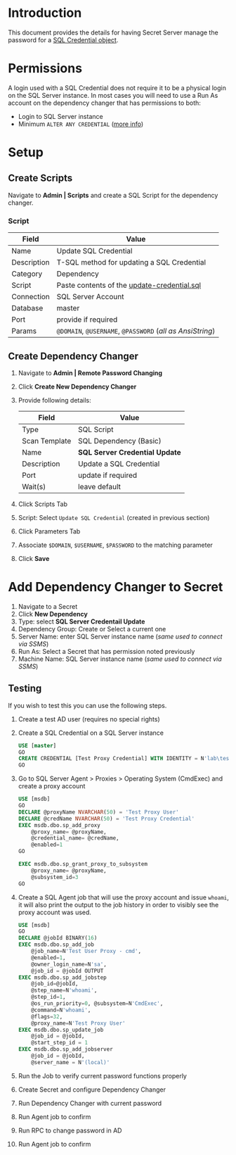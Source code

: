# Introduction

This document provides the details for having Secret Server manage the password for a [SQL Credential object](https://docs.microsoft.com/en-us/sql/relational-databases/security/authentication-access/create-a-credential).

# Permissions

A login used with a SQL Credential does not require it to be a physical login on the SQL Server instance. In most cases you will need to use a Run As account on the dependency changer that has permissions to both:

- Login to SQL Server instance
- Minimum `ALTER ANY CREDENTIAL` ([more info](https://docs.microsoft.com/en-us/sql/relational-databases/security/authentication-access/create-a-credential#Permissions))

# Setup

## Create Scripts

Navigate to **Admin | Scripts** and create a SQL Script for the dependency changer.

### Script

| Field       | Value                                                                |
| ----------- | -------------------------------------------------------------------- |
| Name        | Update SQL Credential                                                |
| Description | T-SQL method for updating a SQL Credential                           |
| Category    | Dependency                                                           |
| Script      | Paste contents of the [update-credential.sql](update-credential.sql) |
| Connection  | SQL Server Account                                                   |
| Database    | master                                                               |
| Port        | provide if required                                                  |
| Params      | `@DOMAIN`, `@USERNAME`, `@PASSWORD` (_all as AnsiString_)            |

## Create Dependency Changer

1. Navigate to **Admin | Remote Password Changing**
1. Click **Create New Dependency Changer**
1. Provide following details:

    | Field         | Value                            |
    | ------------- | -------------------------------- |
    | Type          | SQL Script                       |
    | Scan Template | SQL Dependency (Basic)           |
    | Name          | **SQL Server Credential Update** |
    | Description   | Update a SQL Credential          |
    | Port          | update if required               |
    | Wait(s)       | leave default                    |

1. Click Scripts Tab
1. Script: Select `Update SQL Credential` (created in previous section)
1. Click Parameters Tab
1. Associate `$DOMAIN`, `$USERNAME`, `$PASSWORD` to the matching parameter
1. Click **Save**

# Add Dependency Changer to Secret

1. Navigate to a Secret
1. Click **New Dependency**
1. Type: select **SQL Server Credentail Update**
1. Dependency Group: Create or Select a current one
1. Server Name: enter SQL Server instance name (_same used to connect via SSMS_)
1. Run As: Select a Secret that has permission noted previously
1. Machine Name: SQL Server instance name (_same used to connect via SSMS_)

## Testing

If you wish to test this you can use the following steps.

1. Create a test AD user (requires no special rights)
1. Create a SQL Credential on a SQL Server instance

    ```sql
    USE [master]
    GO
    CREATE CREDENTIAL [Test Proxy Credential] WITH IDENTITY = N'lab\testuser', SECRET = N'password'
    GO
    ```

1. Go to SQL Server Agent > Proxies > Operating System (CmdExec) and create a proxy account

    ```sql
    USE [msdb]
    GO
    DECLARE @proxyName NVARCHAR(50) = 'Test Proxy User'
    DECLARE @credName NVARCHAR(50) = 'Test Proxy Credential'
    EXEC msdb.dbo.sp_add_proxy
        @proxy_name= @proxyName,
        @credential_name= @credName,
        @enabled=1
    GO

    EXEC msdb.dbo.sp_grant_proxy_to_subsystem
        @proxy_name= @proxyName,
        @subsystem_id=3
    GO
    ```

1. Create a SQL Agent job that will use the proxy account and issue `whoami`, it will also print the output to the job history in order to visibly see the proxy account was used.

    ```sql
    USE [msdb]
    GO
    DECLARE @jobId BINARY(16)
    EXEC msdb.dbo.sp_add_job
        @job_name=N'Test User Proxy - cmd',
        @enabled=1,
        @owner_login_name=N'sa',
        @job_id = @jobId OUTPUT
    EXEC msdb.dbo.sp_add_jobstep
        @job_id=@jobId,
        @step_name=N'whoami',
        @step_id=1,
        @os_run_priority=0, @subsystem=N'CmdExec',
        @command=N'whoami',
        @flags=32,
        @proxy_name=N'Test Proxy User'
    EXEC msdb.dbo.sp_update_job
        @job_id = @jobId,
        @start_step_id = 1
    EXEC msdb.dbo.sp_add_jobserver
        @job_id = @jobId,
        @server_name = N'(local)'
    ```

1. Run the Job to verify current password functions properly
1. Create Secret and configure Dependency Changer
1. Run Dependency Changer with current password
1. Run Agent job to confirm
1. Run RPC to change password in AD
1. Run Agent job to confirm
